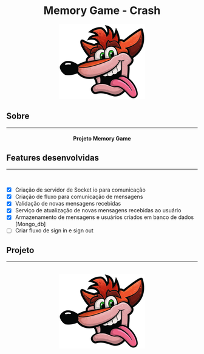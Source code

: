 <div align="center">
  
  # Memory Game - Crash 
</div>

<div align="center">
  <img src="./github/main.png" alt="Logo Crash">
</div>

## Sobre

<hr/>

<h4 align="center">Projeto Memory Game</h4>

<p></p>

## Features desenvolvidas

<hr/>
<br/>

- [x] Criação de servidor de Socket io para comunicação
- [x] Criação de fluxo para comunicação de mensagens
- [x] Validação de novas mensagens recebidas
- [x] Serviço de atualização de novas mensagens recebidas ao usuário
- [x] Armazenamento de mensagens e usuários criados em banco de dados [Mongo_db]
- [ ] Criar fluxo de sign in e sign out

## Projeto

<hr/>
<br/>
<div align="center">
  <img src="./github/main.png" alt="Memory Game Crash">
</div>
